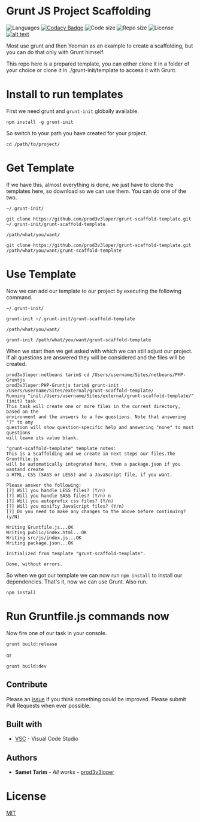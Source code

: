 # Grunt JS Project Scaffolding

![Languages](https://img.shields.io/github/languages/top/prod3v3loper/grunt-scaffold-template.svg?style=flat "Languages")
[![Codacy Badge](https://api.codacy.com/project/badge/Grade/16f058b250e64060bcf9014dc72d9b7c)](https://www.codacy.com/app/prod3v3loper/grunt-scaffold-template?utm_source=github.com&amp;utm_medium=referral&amp;utm_content=prod3v3loper/grunt-scaffold-template&amp;utm_campaign=Badge_Grade)
![Code size](https://img.shields.io/github/languages/code-size/prod3v3loper/grunt-scaffold-template.svg?style=flat "Code size")
![Repo size](https://img.shields.io/github/repo-size/prod3v3loper/grunt-scaffold-template.svg?style=flat "Repo size")
![License](https://img.shields.io/github/license/prod3v3loper/grunt-scaffold-template.svg?style=flat "License")
[![alt text](https://img.shields.io/website-up-down-green-red/https/www.tnado.com/open-source-projects-by-prod3v3loper.svg?style=flat "Website")](https://www.tnado.com/open-source-projects-by-prod3v3loper/ "Website")

Most use grunt and then Yeoman as an example to create a scaffolding, but you can do that only with Grunt himself.

This repo here is a prepared template, you can either clone it in a folder of your choice or clone it in ./grunt-init/template to access it with Grunt.

# Install to run templates

First we need grunt and `grunt-init` globally available.

```
npm install -g grunt-init
```

So switch to your path you have created for your project.

```
cd /path/to/project/
```

# Get Template

If we have this, almost everything is done, we just have to clone the templates here, so download so we can use them. You can do one of the two.

`~/.grunt-init/`
```
git clone https://github.com/prod3v3loper/grunt-scaffold-template.git ~/.grunt-init/grunt-scaffold-template
```
`/path/what/you/want/`
```
git clone https://github.com/prod3v3loper/grunt-scaffold-template.git /path/what/you/want/grunt-scaffold-template
```

# Use Template

Now we can add our template to our project by executing the following command.

`~/.grunt-init/`
```
grunt-init ~/.grunt-init/grunt-scaffold-template
```
`/path/what/you/want/`
```
grunt-init /path/what/you/want/grunt-scaffold-template
```

When we start then we get asked with which we can still adjust our project. If all questions are answered they will be considered and the files will be created.

```
prod3v3loper:netbeans tarim$ cd /Users/username/Sites/netbeans/PHP-Gruntjs
prod3v3loper:PHP-Gruntjs tarim$ grunt-init /Users/username/Sites/external/grunt-scaffold-template/
Running "init:/Users/username/Sites/external/grunt-scaffold-template/" (init) task
This task will create one or more files in the current directory, based on the
environment and the answers to a few questions. Note that answering "?" to any
question will show question-specific help and answering "none" to most questions
will leave its value blank.

"grunt-scaffold-template" template notes:
This is a Scaffolding and we create in next steps our files.The Gruntfile.js
will be automatically integrated here, then a package.json if you wantand create
a HTML, CSS (SASS or LESS) and a JavaScript file, if you want.

Please answer the following:
[?] Will you handle LESS files? (Y/n)
[?] Will you handle SASS files? (Y/n) n
[?] Will you autoprefix css files? (Y/n)
[?] Will you minifiy JavaScript files? (Y/n)
[?] Do you need to make any changes to the above before continuing? (y/N)

Writing Gruntfile.js...OK
Writing public/index.html...OK
Writing src/js/index.js...OK
Writing package.json...OK

Initialized from template "grunt-scaffold-template".

Done, without errors.
```

So when we got our template we can now run `npm install` to install our dependencies. That's it, now we can use Grunt. Also run.

```
npm install
```
# Run Gruntfile.js commands now

Now fire one of our task in your console.
```
grunt build:release
```
or
```
grunt build:dev
```

## Contribute

Please an [issue](https://github.com/prod3v3loper/Grunt-Scaffold-Template/issues) if you
think something could be improved. Please submit Pull Requests when ever
possible.

## Built with

* [VSC](https://code.visualstudio.com) -  Visual Code Studio

## Authors

* **Samet Tarim** - *All works* - [prod3v3loper](https://www.tnado.com/author/prod3v3loper/)

# License

[MIT](https://github.com/prod3v3loper/grunt-scaffold-template/blob/master/LICENSE)
